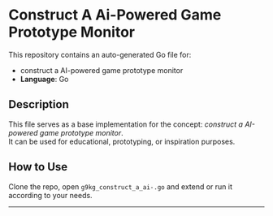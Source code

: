 # Construct A Ai-Powered Game Prototype Monitor

This repository contains an auto-generated Go file for:

- construct a AI-powered game prototype monitor
- **Language**: Go

## Description

This file serves as a base implementation for the concept: *construct a AI-powered game prototype monitor*.  
It can be used for educational, prototyping, or inspiration purposes.

## How to Use

Clone the repo, open `g9kg_construct_a_ai-.go` and extend or run it according to your needs.

---


